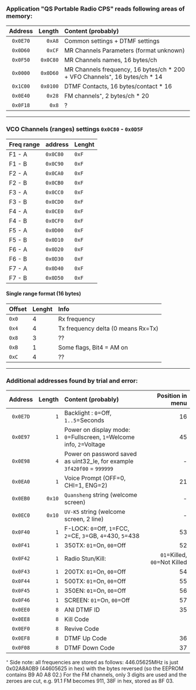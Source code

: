 ### Application "QS Portable Radio CPS" reads following areas of memory:

| Address| Length    | Content (probably)  |
| :---:  |  ---:     | :------  |
|`0x0E70`| `0xA8`    | Common settings + DTMF settings |
|`0x0D60`| `0xCF`    | MR Channels Parameters (format unknown) |
|`0x0F50`| `0x0C80`  | MR Channels names, 16 bytes/ch |
|`0x0000`| `0x0D60`  | MR Channels frequency, 16 bytes/ch * 200 + VFO Channels⁺, 16 bytes/ch * 14 |
|`0x1C00`| `0x0100`  | DTMF Contacts, 16 bytes/contact * 16 |  
|`0x0E40`| `0x28`    | FM channels⁺, 2 bytes/ch * 20 |
|`0x0F18`| `0x8`     | ? |

<hr>

### VCO Channels (ranges) settings `0x0C80` - `0x0D5F`
| Freq range | address    | Lenght  |
| :---       |  :---      | :------ |
| F1 - A     |  `0x0C80`  |  `0xF`  |
| F1 - B     |  `0x0C90`  |  `0xF`  |
| F2 - A     |  `0x0CA0`  |  `0xF`  |
| F2 - B     |  `0x0CB0`  |  `0xF`  |
| F3 - A     |  `0x0CC0`  |  `0xF`  |
| F3 - B     |  `0x0CD0`  |  `0xF`  |
| F4 - A     |  `0x0CE0`  |  `0xF`  |
| F4 - B     |  `0x0CF0`  |  `0xF`  |
| F5 - A     |  `0x0D00`  |  `0xF`  |
| F5 - B     |  `0x0D10`  |  `0xF`  |
| F6 - A     |  `0x0D20`  |  `0xF`  |
| F6 - B     |  `0x0D30`  |  `0xF`  |
| F7 - A     |  `0x0D40`  |  `0xF`  |
| F7 - B     |  `0x0D50`  |  `0xF`  |

#### Single range format (16 bytes)
| Offset  |  Lenght  | Info |
| :---    |  :---    | :------      |
| `0x0`   |  4       | Rx frequency |
| `0x4`   |  4       | Tx frequency delta (0 means Rx=Tx) |
| `0x8`   |  3       | ?? |
| `0xB`   |  1       | Some flags, Bit4 = AM on |
| `0xC`   |  4       | ?? |
<hr>

### Additional addresses found by trial and error:

| Address| Length    | Content (probably)  | Position in menu |
| :---:  |  ---:     | :------  | --: |
|`0x0E7D`| `1`       | Backlight : `0`=Off, `1..5`=Seconds | 16 |
|`0x0E97`| `1`       | Power on display mode: `0`=Fullscreen, `1`=Welcome info, `2`=Voltage | 45 |
|`0x0E98`| `4`       | Power on password saved as uint32_le, for example `3f420f00` = `999999`| - |
|`0x0EA0`| `1`       | Voice Prompt (OFF=0, CHI=1, ENG=2) | 21 |
|`0x0EB0`| `0x10`    | `Quansheng` string (welcome screen)| - |
|`0x0EC0`| `0x10`    | `UV-K5` string (welcome screen, 2 line)| - |
|`0x0F40`| `1`       | F-LOCK: `0`=Off, `1`=FCC, `2`=CE, `3`=GB, `4`=430, `5`=438 | 53 |
|`0x0F41`| `1`       | 350TX: `01`=On, `00`=Off | 52 |
|`0x0F42`| `1`       | Radio Stun/Kill: | `01`=Killed, `00`=Not Killed |
|`0x0F43`| `1`       | 200TX: `01`=On, `00`=Off | 54 |
|`0x0F44`| `1`       | 500TX: `01`=On, `00`=Off | 55 |
|`0x0F45`| `1`       | 350EN: `01`=On, `00`=Off | 56 |
|`0x0F46`| `1`       | SCREEN: `01`=On, `00`=Off | 57 |
|`0x0EE0`| `8`       | ANI DTMF ID | 35 |
|`0x0EE8`| `8`       | Kill Code ||
|`0x0EF0`| `8`       | Revive Code ||
|`0x0EF8`| `8`       | DTMF Up Code | 36 |
|`0x0F08`| `8`       | DTMF Down Code | 37 |


⁺ Side note: all frequencies are stored as follows: 446.05625MHz is just 0x02A8A0B9 (44605625 in hex) with the bytes reversed (so the EEPROM contains B9 A0 A8 02.) For the FM channels, only 3 digits are used and the zeroes are cut, e.g. 91.1 FM becomes 911, 38F in hex, stored as 8F 03.
